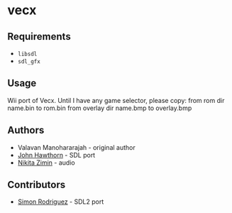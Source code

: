 vecx
====


Requirements
------------
* `libsdl`
* `sdl_gfx`

Usage
-----

Wii port of Vecx.
Until I have any game selector,
please copy:
from rom dir name.bin to rom.bin
from overlay dir name.bmp to overlay.bmp

Authors
-------

* Valavan Manohararajah - original author
* [John Hawthorn](https://twitter.com/jhawthorn) - SDL port
* [Nikita Zimin](https://twitter.com/nzeemin) - audio

Contributors
-------
* [Simon Rodriguez](https://twitter.com/simonkosua) - SDL2 port


